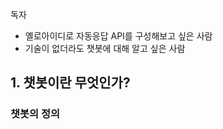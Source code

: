 독자  
- 옐로아이디로 자동응답 API를 구성해보고 싶은 사람  
- 기술이 없더라도 챗봇에 대해 알고 싶은 사람  

## 1. 챗봇이란 무엇인가? ##

### 챗봇의 정의 ###
